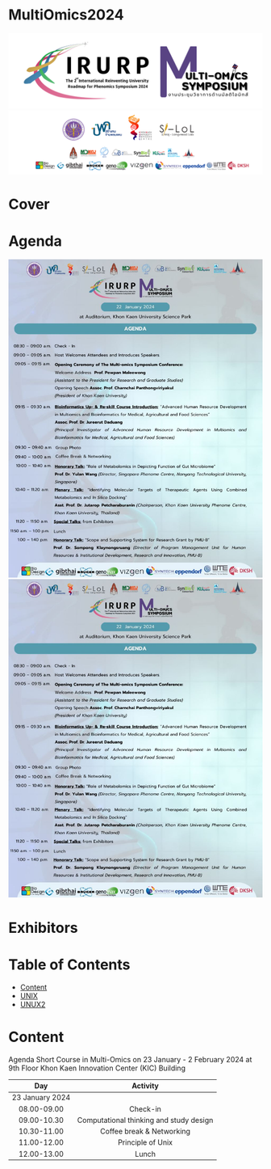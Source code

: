 # MultiOmics2024
<!-- pagebreak -->
![Logo MutiOmics](./Page/elements/img/Logo/Logo_Multi-omics_4.png)
![Logo MutiOmics](./Page/elements/img/Logo/Logo_Multi-omics_1.png)

<!-- pagebreak -->
# Cover

<!-- pagebreak -->

# Agenda
![Agenda_1](./Page/elements/img/Page/Agenda_1.jpeg)
![Agenda_2](./Page/elements/img/Page/Agenda_1.jpeg)
<!-- pagebreak -->
# Exhibitors
<!-- pagebreak -->
# Table of Contents
- [Content](#content)
- [UNIX](./02%20UNIX%20session/Content/Unix_Doc.html)
- [UNUX2](./02%20UNIX%20session/Content/Unix_Commands.html)
<!-- pagebreak -->
# Content



Agenda Short Course in Multi-Omics on 23 January - 2 February 2024 
at 9th Floor Khon Kaen Innovation Center (KIC) Building 

|Day|Activity|
|:---:|:---:|
|23 January 2024|
|08.00-09.00|Check-in|
|09.00-10.30|Computational thinking and study design|
|10.30-11.00|Coffee break & Networking|
|11.00-12.00|Principle of Unix|
|12.00-13.00|Lunch|